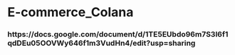 # E-commerce_Colana



<h3>https://docs.google.com/document/d/1TE5EUbdo96m7S3l6f1qdDEu05OOVWy646f1m3VudHn4/edit?usp=sharing</h3>